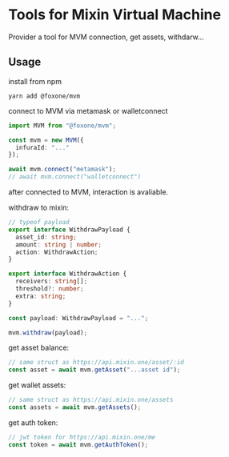 # Tools for Mixin Virtual Machine

Provider a tool for MVM connection, get assets, withdarw...

## Usage

install from npm

```shell
yarn add @foxone/mvm
```

connect to MVM via metamask or walletconnect

```ts
import MVM from "@foxone/mvm";

const mvm = new MVM({
  infuraId: "..."
});

await mvm.connect("metamask");
// await mvm.connect("walletconnect")
```

after connected to MVM, interaction is avaliable.

withdraw to mixin:

```ts
// typeof payload
export interface WithdrawPayload {
  asset_id: string;
  amount: string | number;
  action: WithdrawAction;
}

export interface WithdrawAction {
  receivers: string[];
  threshold?: number;
  extra: string;
}

const payload: WithdrawPayload = "...";

mvm.withdraw(payload);
```

get asset balance:

```ts
// same struct as https://api.mixin.one/asset/:id
const asset = await mvm.getAsset("...asset id");
```

get wallet assets:

```ts
// same struct as https://api.mixin.one/assets
const assets = await mvm.getAssets();
```

get auth token:

```ts
// jwt token for https://api.mixin.one/me
const token = await mvm.getAuthToken();
```
